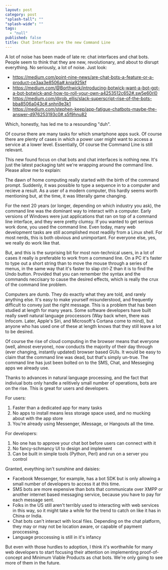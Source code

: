 ```yaml
---
layout: post
category: post
"splash-tall": ""
"splash-wide": ""
tags: 
  - "null"
published: false
title: Chat Interfaces are the new Command Line
---
```



A lot of noise has been made of late re: chat interfaces and chat bots. People seem to think that they are new, revolutionary, and about to disrupt everything. No seriously, a lot of noise. Just look: 

- https://medium.com/point-nine-news/are-chat-bots-a-feature-or-a-product-ce3aa3e8506a#.knia925kf
- https://medium.com/@Borthwick/introducing-botwick-want-a-bot-got-a-bot-botwick-and-how-to-roll-your-own-a4253512c652#.sw5e60rl0
- https://medium.com/@rob_ellis/slack-superscript-rise-of-the-bots-bba8506a043c#.snhn9e3k1
- https://medium.com/stephen-keep/app-fatigue-chatbots-maybe-the-answer-d976253193c0#.s5f9hnu82

Which, honestly, has led me to a resounding "duh". 

Of course there are many tasks for which smartphone apps suck. Of course there are plenty of cases in which a power user might want to access a service at a lower level. Essentially, Of course the Command Line is still relevant. 

This new found focus on chat bots and chat interfaces is nothing new. It's just the latest packaging taht we're wrapping around the command line. Please allow me to explain: 

The dawn of home computing really started with the birth of the command prompt. Suddenly, it was possible to type a sequence in to a computer and recieve a result. As a user of a modern computer, this hardly seems worth mentioning but, at the time, it was litterally game changing. 

For the next 20 years (or longer, depending on which industry you ask), the command line was the dominant way to interact with a computer. Early versions of Windows were just applications that ran on top of a command line interface, and they were pretty clumsy. If you wanted to get serious work done, you used the command line. Even today, many web development tasks are still acomplished most readilly from a Linux shell. For most nerds, this is both obvious and unimportant. For everyone else, yes, we really do work like that. 

But, and this is the surprising bit for most non-technical users, in a lot of cases it really is preferable to work from a command line. On a PC it's faster to type out a short string than to move the mouse through a series of menus, in the same way that it's faster to slap ctrl-Z than it is to find the Undo button. Provided that you can remember the syntax and the commands neccisary to cause the desired effects, which is really the crux of the command line problem. 

Computers are dumb. They do exactly what they are told, and rarely anything else. It's easy to make yourself misunderstood, and frequently difficult to convey just the right message. This is a problem that has been studied at length for many years. Some software developers have built really swell natural language proccessors (Way back when, there was Infocom. Later, Apple's Siri, and  Microsoft's Cortana come to mind), but anyone who has used one of these at length knows that they still leave a lot to be desired. 

Of course the rise of cloud computing in the browser means that everyone (well, almost everyone), now conducts the majority of their day through (ever changing, instantly updated) browser based GUIs. It would be easy to claim that the command line was dead, but that's simply un-true. The command line has just been bolted on to the SMS, Chat, and Messeging apps we already use. 

Thanks to advances in natural language processing, and the fact that indiviual bots only handle a relitively small number of operations, bots are on the rise. This is great for users and developers. 

For users: 

1. Faster than a dedicated app for many tasks
2. No apps to install means less storage space used, and no mucking about with the app store
3. You're already using Messenger, iMessage, or Hangouts all the time. 

For developers: 

1. No one has to approve your chat bot before users can connect with it
2. No fancy-schmancy UI to design and implement 
3. Can be built in simple tools (Python, Perl) and run on a server you control 

Granted, eveything isn't sunshine and daisies:

- Facebook Messenger, for example, has a bot SDK but is only allowing a small number of developers to access it at this time.
- SMS bots are more expensive than bots that communicate over XMPP or another internet based messaging service, because you have to pay for each message sent.
- Folks in the US still aren't terribly used to interacting with web services in this way, so it might take a while for the trend to catch on like it has in China or India. 
- Chat bots can't interact with local files. Depending on the chat platform, they may or may not be location aware, or capable of payment proccessing.
- Language proccessing is still in it's infancy 

But even with those hurdles to adoption, I think it's worthwhile for many web developers to start focusing their attention on implementing proof-of-concept and Minimum Viable Products as chat bots. We're only going to see more of them in the future. 

